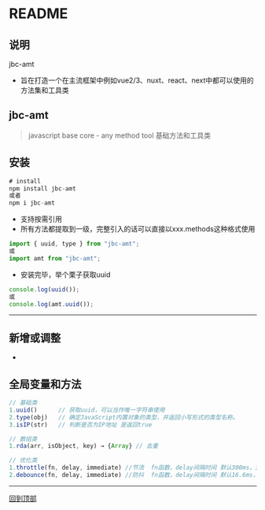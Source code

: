 README
===========================

## 说明

  jbc-amt
  * 旨在打造一个在主流框架中例如vue2/3、nuxt、react、next中都可以使用的 方法集和工具类

## jbc-amt

> javascript base core - any method tool 基础方法和工具类

## 安装

``` javascript
# install
npm install jbc-amt
或者
npm i jbc-amt
```

* 支持按需引用
* 所有方法都提取到一级，完整引入的话可以直接以xxx.methods这种格式使用


```javascript
import { uuid, type } from "jbc-amt";
或
import amt from "jbc-amt";
```

* 安装完毕，举个栗子获取uuid

```javascript
console.log(uuid());
或
console.log(amt.uuid());
```

---

## 新增或调整

* 



## 全局变量和方法

```javascript
// 基础类
1.uuid()      // 获取uuid，可以当作唯一字符串使用
2.type(obj)   // 确定JavaScript内置对象的类型，并返回小写形式的类型名称。
3.isIP(str)   // 判断是否为IP地址 是返回true

// 数组类
1.rda(arr, isObject, key) → {Array} // 去重

// 优化类
1.throttle(fn, delay, immediate) //节流  fn函数，delay间隔时间 默认300ms，immediate是否立即执行 默认true
2.debounce(fn, delay, immediate) //防抖  fn函数，delay间隔时间 默认16.6ms，immediate是否立即执行 默认true


```

----

[回到顶部](#readme)
